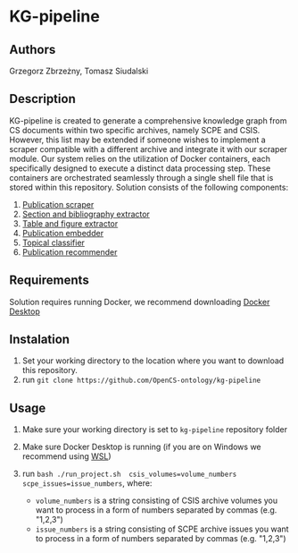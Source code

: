 # KG-pipeline

## Authors
Grzegorz Zbrzeżny, Tomasz Siudalski

## Description
KG-pipeline is created to generate a comprehensive knowledge graph from CS documents within two specific archives, 
namely SCPE and CSIS. However, this list may be extended if someone wishes to implement a scraper compatible with 
a different archive and integrate it with our scraper module. Our system relies on the utilization of Docker containers, 
each specifically designed to execute a distinct data processing step. These containers are orchestrated seamlessly through 
a single shell file that is stored within this repository. Solution consists of the following components:
1. [Publication scraper](https://github.com/OpenCS-ontology/publication-scraper)
2. [Section and bibliography extractor](https://github.com/OpenCS-ontology/section-and-bibliography-ie)
3. [Table and figure extractor](https://github.com/OpenCS-ontology/table-and-figure-ie)
4. [Publication embedder](https://github.com/OpenCS-ontology/publication-embeddings)
5. [Topical classifier](https://github.com/OpenCS-ontology/topical-classifier-elastic)
6. [Publication recommender](https://github.com/OpenCS-ontology/publication-recommender)

## Requirements
Solution requires running Docker, we recommend downloading [Docker Desktop](https://docs.docker.com/desktop/)

## Instalation
1. Set your working directory to the location where you want to download this repository.
3. run `git clone https://github.com/OpenCS-ontology/kg-pipeline`

## Usage
1. Make sure your working directory is set to `kg-pipeline` repository folder
2. Make sure Docker Desktop is running (if you are on Windows we recommend using [WSL](https://learn.microsoft.com/en-us/windows/wsl/install))
3. run `bash ./run_project.sh  csis_volumes=volume_numbers scpe_issues=issue_numbers`, where:
   
   - `volume_numbers` is a string consisting of CSIS archive volumes you want to process in a form of numbers separated by commas (e.g. "1,2,3") 
   - `issue_numbers` is a string consisting of SCPE archive issues you want to process in a form of numbers separated by commas (e.g. "1,2,3")

